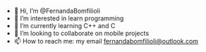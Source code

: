 - 👋 Hi, I’m @FernandaBomfilioli
- 👀 I’m interested in learn programming
- 🌱 I’m currently learning C++ and C
- 💞️ I’m looking to collaborate on mobile projects
- 📫 How to reach me: my email fernandabomfilioli@outlook.com

<!---
FernandaBomfilioli/FernandaBomfilioli is a ✨ special ✨ repository because its `README.md` (this file) appears on your GitHub profile.
You can click the Preview link to take a look at your changes.
--->
